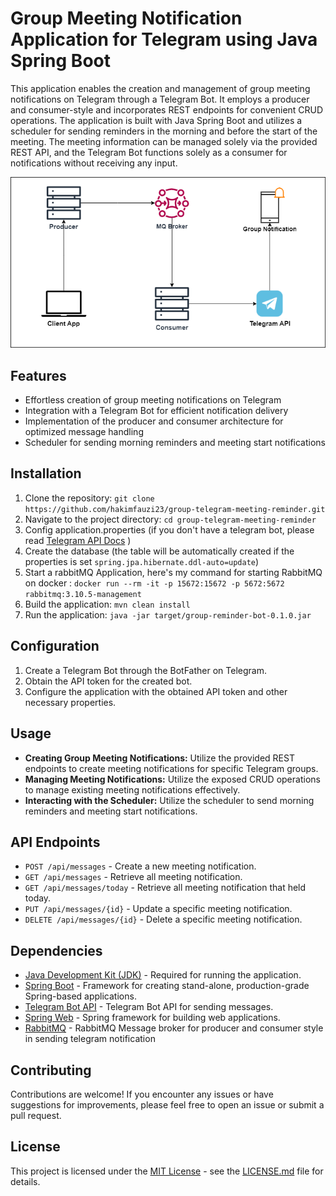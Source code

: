 # Group Meeting Notification Application for Telegram using Java Spring Boot

This application enables the creation and management of group meeting notifications on Telegram through a Telegram Bot. It employs a producer and consumer-style and incorporates REST endpoints for convenient CRUD operations. The application is built with Java Spring Boot and utilizes a scheduler for sending reminders in the morning and before the start of the meeting. The meeting information can be managed solely via the provided REST API, and the Telegram Bot functions solely as a consumer for notifications without receiving any input.
<p align="center">
  <img src="./flow.png" alt="App Flow" />
</p>

## Features

- Effortless creation of group meeting notifications on Telegram
- Integration with a Telegram Bot for efficient notification delivery
- Implementation of the producer and consumer architecture for optimized message handling
- Scheduler for sending morning reminders and meeting start notifications

## Installation

1. Clone the repository: `git clone https://github.com/hakimfauzi23/group-telegram-meeting-reminder.git`
2. Navigate to the project directory: `cd group-telegram-meeting-reminder`
3. Config application.properties (if you don't have a telegram bot, please read [Telegram API Docs](https://core.telegram.org/bots/api) )
4. Create the database (the table will be automatically created if the properties is set `spring.jpa.hibernate.ddl-auto=update`)
5. Start a rabbitMQ Application, here's my command for starting RabbitMQ on docker : `docker run --rm -it -p 15672:15672 -p 5672:5672 rabbitmq:3.10.5-management`
6. Build the application: `mvn clean install`
7. Run the application: `java -jar target/group-reminder-bot-0.1.0.jar`

## Configuration

1. Create a Telegram Bot through the BotFather on Telegram.
2. Obtain the API token for the created bot.
3. Configure the application with the obtained API token and other necessary properties.

## Usage

- **Creating Group Meeting Notifications:** Utilize the provided REST endpoints to create meeting notifications for specific Telegram groups.
- **Managing Meeting Notifications:** Utilize the exposed CRUD operations to manage existing meeting notifications effectively.
- **Interacting with the Scheduler:** Utilize the scheduler to send morning reminders and meeting start notifications.

## API Endpoints

- `POST /api/messages` - Create a new meeting notification.
- `GET /api/messages` - Retrieve all meeting notification.
- `GET /api/messages/today` - Retrieve all meeting notification that held today.
- `PUT /api/messages/{id}` - Update a specific meeting notification.
- `DELETE /api/messages/{id}` - Delete a specific meeting notification.

## Dependencies

- [Java Development Kit (JDK)](https://www.oracle.com/java/technologies/javase-jdk11-downloads.html) - Required for running the application.
- [Spring Boot](https://spring.io/projects/spring-boot) - Framework for creating stand-alone, production-grade Spring-based applications.
- [Telegram Bot API](https://core.telegram.org/bots/api) - Telegram Bot API for sending messages.
- [Spring Web](https://spring.io/guides/gs/spring-boot/) - Spring framework for building web applications.
- [RabbitMQ](https://www.rabbitmq.com/) - RabbitMQ Message broker for producer and consumer style in sending telegram notification

## Contributing

Contributions are welcome! If you encounter any issues or have suggestions for improvements, please feel free to open an issue or submit a pull request.

## License

This project is licensed under the [MIT License](https://opensource.org/licenses/MIT) - see the [LICENSE.md](LICENSE.md) file for details.
